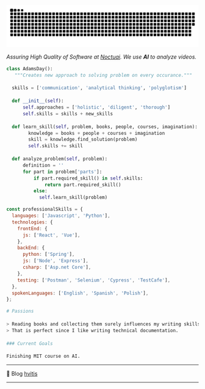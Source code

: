 <picture>
  <source media="(prefers-color-scheme: dark)" srcset="https://github.com/hvitis/hvitis/blob/output/github-contribution-grid-snake-dark.svg" />
  <source media="(prefers-color-scheme: light)" srcset="https://github.com/hvitis/hvitis/blob/output/github-contribution-grid-snake.svg" />
  <img alt="github-snake" src="https://github.com/hvitis/hvitis/blob/output/github-contribution-grid-snake.svg" />
</picture>

<p><em>Assuring High Quality of Software at <a href="https://noctuai.com/">Noctuai</a>. We use <b>AI</b> to analyze videos.</code>
</em></p>

```python
class AdamsDay():
   """Creates new approach to solving problem on every occurance."""

  skills = ['communication', 'analytical thinking', 'polyglotism']

  def __init__(self):
      self.approaches = ['holistic', 'diligent', 'thorough']
      self.skills = skills + new_skills

  def learn_skill(self, problem, books, people, courses, imagination):
        knowledge = books + people + courses + imagination
        skill = knowledge.find_solution(problem)
        self.skills += skill

  def analyze_problem(self, problem):
      definition = ''
      for part in problem['parts']:
          if part.required_skill() in self.skills:
              return part.required_skill()
          else:
            self.learn_skill(problem)

```

```javascript
const professionalSkills = {
  languages: ['Javascript', 'Python'],
  technologies: {
    frontEnd: {
      js: ['React', 'Vue'],
    },
    backEnd: {
      python: ['Spring'],
      js: ['Node', 'Express'],
      csharp: ['Asp.net Core'],
    },
    testing: ['Postman', 'Selenium', 'Cypress', 'TestCafe'],
  },
  spokenLanguages: ['English', 'Spanish', 'Polish'],
};
```

```bash
# Passions

> Reading books and collecting them surely influences my writing skills.
> That is perfect since I like writing technical documentation.

### Current Goals

Finishing MIT course on AI.
```

---

📝 Blog [hvitis](https://hvitis.dev)

---
